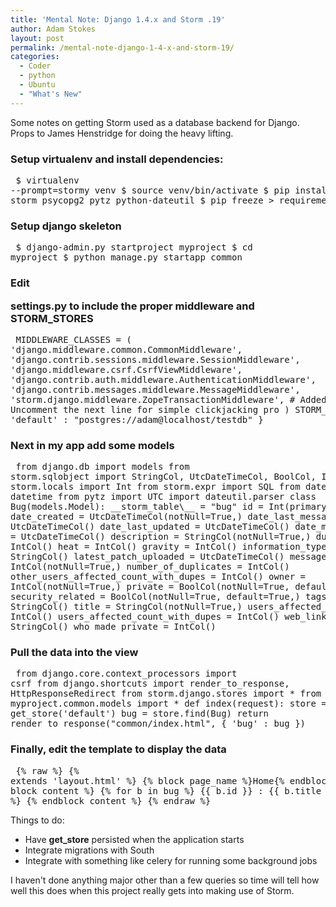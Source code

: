 ```yaml
---
title: 'Mental Note: Django 1.4.x and Storm .19'
author: Adam Stokes
layout: post
permalink: /mental-note-django-1-4-x-and-storm-19/
categories:
  - Coder
  - python
  - Ubuntu
  - "What's New"
---
```

Some notes on getting Storm used as a database backend for Django. Props to James Henstridge for doing the heavy lifting.<h3 id="setupvirtualenvandinstalldependencies:">Setup virtualenv and install dependencies:</h3> <pre class="prettyprint"> $ virtualenv --prompt=stormy venv $ source venv/bin/activate $ pip install django storm psycopg2 pytz python-dateutil $ pip freeze > requirements.txt </pre> <h3 id="setupdjangoskeleton">Setup django skeleton</h3> <pre class="prettyprint"> $ django-admin.py startproject myproject $ cd myproject $ python manage.py startapp common </pre> <h3 id="editsettings.pytoincludethepropermiddlewareandstorm_stores">Edit 

**settings.py** to include the proper middleware and STORM_STORES</h3> <pre class="prettyprint"> MIDDLEWARE\_CLASSES = ( 'django.middleware.common.CommonMiddleware', 'django.contrib.sessions.middleware.SessionMiddleware', 'django.middleware.csrf.CsrfViewMiddleware', 'django.contrib.auth.middleware.AuthenticationMiddleware', 'django.contrib.messages.middleware.MessageMiddleware', 'storm.django.middleware.ZopeTransactionMiddleware', # Added this line # Uncomment the next line for simple clickjacking pro ) STORM\_STORES = { 'default' : "postgres://adam@localhost/testdb" } </pre> <h3 id="nextinmyappaddsomemodels">Next in my app add some models</h3> <pre class="prettyprint"> from django.db import models from storm.sqlobject import StringCol, UtcDateTimeCol, BoolCol, IntCol from storm.locals import Int from storm.expr import SQL from datetime import datetime from pytz import UTC import dateutil.parser class Bug(models.Model): \_\_storm\_table\\_\_ = "bug" id = Int(primary=True,) date\_created = UtcDateTimeCol(notNull=True,) date\_last\_message = UtcDateTimeCol() date\_last\_updated = UtcDateTimeCol() date\_made\_private = UtcDateTimeCol() description = StringCol(notNull=True,) duplicate\_of = IntCol() heat = IntCol() gravity = IntCol() information\_type = StringCol() latest\_patch\_uploaded = UtcDateTimeCol() message\_count = IntCol(notNull=True,) number\_of\_duplicates = IntCol() other\_users\_affected\_count\_with\_dupes = IntCol() owner = IntCol(notNull=True,) private = BoolCol(notNull=True, default=False,) security\_related = BoolCol(notNull=True, default=True,) tags = StringCol() title = StringCol(notNull=True,) users\_affected\_count = IntCol() users\_affected\_count\_with\_dupes = IntCol() web\_link = StringCol() who\_made_private = IntCol() </pre> <h3 id="pullthedataintotheview">Pull the data into the view</h3> <pre class="prettyprint"> from django.core.context\_processors import csrf from django.shortcuts import render\_to\_response, HttpResponseRedirect from storm.django.stores import \* from myproject.common.models import \* def index(request): store = get\_store('default') bug = store.find(Bug) return render\_to\_response("common/index.html", { 'bug' : bug }) </pre> <h3 id="finallyeditthetemplatetodisplaythedata">Finally, edit the template to display the data</h3> <pre class="prettyprint"> {% raw %} {% extends 'layout.html' %} {% block page_name %}Home{% endblock %} {% block content %} {% for b in bug %} {{ b.id }} : {{ b.title }} {% endfor %} {% endblock content %} {% endraw %} </pre> 

Things to do:

  * Have **get_store** persisted when the application starts
  * Integrate migrations with South
  * Integrate with something like celery for running some background jobs

I haven't done anything major other than a few queries so time will tell how well this does when this project really gets into making use of Storm.